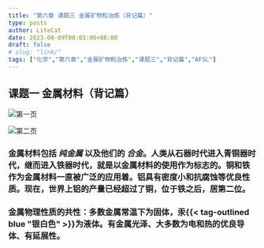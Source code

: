 ```yaml
---
title: "第六章 课题三 金属矿物和治炼（背记篇）"
type: posts
author: LiteCat
date: 2023-08-09T00:03:00+08:00
draft: false
# slug: "link/"
tags: ["化学","第六章","金属矿物和治炼","课题三","背记篇","AFSL"]
---
```


## 课题一 金属材料（背记篇）

![第一页](https://forum.litecat.dev/file/p2rEdYl.jpg)

![第二页](https://forum.litecat.dev/file/ixJbzuj.jpg)

### 金属材料包括 _纯金属_ 以及他们的 *合金*。人类从石器时代进入青铜器时代，继而进入铁器时代，就是以金属材料的使用作为标志的。铜和铁作为金属材料一直被广泛的应用着。铝具有密度小和抗腐蚀等优良性质。现在，世界上铝的产量已经超过了铜，位于铁之后，居第二位。
### 金属物理性质的共性：多数金属常温下为固体，汞{{< tag-outlined blue "银白色" >}}为液体。有金属光泽、大多数为电和热的优良导体、有延展性。